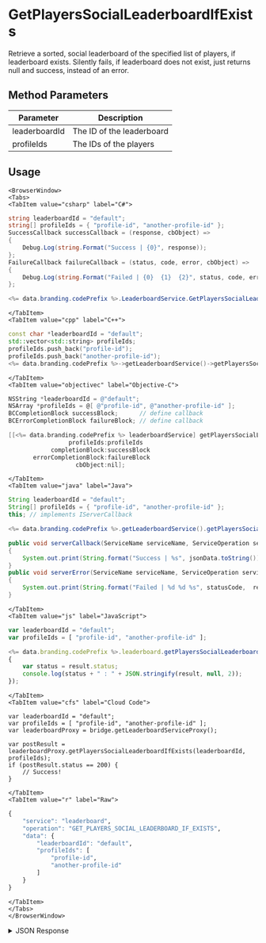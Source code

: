 # GetPlayersSocialLeaderboardIfExists

Retrieve a sorted, social leaderboard of the specified list of players, if leaderboard exists. Silently fails, if leaderboard does not exist, just returns null and success, instead of an error.

<PartialServop service_name="leaderboard" operation_name="GET_PLAYERS_SOCIAL_LEADERBOARD_IF_EXISTS" />

## Method Parameters

| Parameter     | Description               |
| ------------- | ------------------------- |
| leaderboardId | The ID of the leaderboard |
| profileIds    | The IDs of the players    |

## Usage

```mdx-code-block
<BrowserWindow>
<Tabs>
<TabItem value="csharp" label="C#">
```

```csharp
string leaderboardId = "default";
string[] profileIds = { "profile-id", "another-profile-id" };
SuccessCallback successCallback = (response, cbObject) =>
{
    Debug.Log(string.Format("Success | {0}", response));
};
FailureCallback failureCallback = (status, code, error, cbObject) =>
{
    Debug.Log(string.Format("Failed | {0}  {1}  {2}", status, code, error));
};

<%= data.branding.codePrefix %>.LeaderboardService.GetPlayersSocialLeaderboardIfExists(leaderboardId, profileIds, successCallback, failureCallback);
```

```mdx-code-block
</TabItem>
<TabItem value="cpp" label="C++">
```

```cpp
const char *leaderboardId = "default";
std::vector<std::string> profileIds;
profileIds.push_back("profile-id");
profileIds.push_back("another-profile-id");
<%= data.branding.codePrefix %>->getLeaderboardService()->getPlayersSocialLeaderboardIfExists(leaderboardId, profileIds, this);
```

```mdx-code-block
</TabItem>
<TabItem value="objectivec" label="Objective-C">
```

```objectivec
NSString *leaderboardId = @"default";
NSArray *profileIds = @[ @"profile-id", @"another-profile-id" ];
BCCompletionBlock successBlock;      // define callback
BCErrorCompletionBlock failureBlock; // define callback

[[<%= data.branding.codePrefix %> leaderboardService] getPlayersSocialLeaderboardIfExists:leaderboardId
                 profileIds:profileIds
            completionBlock:successBlock
       errorCompletionBlock:failureBlock
                   cbObject:nil];
```

```mdx-code-block
</TabItem>
<TabItem value="java" label="Java">
```

```java
String leaderboardId = "default";
String[] profileIds = { "profile-id", "another-profile-id" };
this; // implements IServerCallback

<%= data.branding.codePrefix %>.getLeaderboardService().getPlayersSocialLeaderboardIfExists(leaderboardId, profileIds, this);

public void serverCallback(ServiceName serviceName, ServiceOperation serviceOperation, JSONObject jsonData)
{
    System.out.print(String.format("Success | %s", jsonData.toString()));
}
public void serverError(ServiceName serviceName, ServiceOperation serviceOperation, int statusCode, int reasonCode, String jsonError)
{
    System.out.print(String.format("Failed | %d %d %s", statusCode,  reasonCode, jsonError.toString()));
}
```

```mdx-code-block
</TabItem>
<TabItem value="js" label="JavaScript">
```

```javascript
var leaderboardId = "default";
var profileIds = [ "profile-id", "another-profile-id" ];

<%= data.branding.codePrefix %>.leaderboard.getPlayersSocialLeaderboardIfExists(leaderboardId, profileIds, result =>
{
	var status = result.status;
	console.log(status + " : " + JSON.stringify(result, null, 2));
});
```

```mdx-code-block
</TabItem>
<TabItem value="cfs" label="Cloud Code">
```

```cfscript
var leaderboardId = "default";
var profileIds = [ "profile-id", "another-profile-id" ];
var leaderboardProxy = bridge.getLeaderboardServiceProxy();

var postResult = leaderboardProxy.getPlayersSocialLeaderboardIfExists(leaderboardId, profileIds);
if (postResult.status == 200) {
    // Success!
}
```

```mdx-code-block
</TabItem>
<TabItem value="r" label="Raw">
```

```r
{
	"service": "leaderboard",
	"operation": "GET_PLAYERS_SOCIAL_LEADERBOARD_IF_EXISTS",
	"data": {
		"leaderboardId": "default",
		"profileIds": [
			"profile-id",
			"another-profile-id"
		]
	}
}
```

```mdx-code-block
</TabItem>
</Tabs>
</BrowserWindow>
```

<details>
<summary>JSON Response</summary>

```json
{
    "status": 200,
    "data": {
        "leaderboardId": "general",
        "timeBeforeReset": 3358262,
        "leaderboard": [
            {
                "updatedAt": 1462825797845,
                "pictureUrl": null,
                "playerName": "Peter",
                "playerId": "ee8cad26-16f2-4ef8-9045-3aab84ce6362",
                "createdAt": 1462825797845,
                "data": {
                    "nickname": "pete"
                },
                "score": 100,
                "summaryFriendData": null
            },
            {
                "updatedAt": 1462825730011,
                "pictureUrl": null,
                "playerName": "Billy",
                "playerId": "295c510f-507f-4bcf-80e1-ebc73708ec3c",
                "createdAt": 1462825730011,
                "data": {
                    "nickname": "bill"
                },
                "score": 10,
                "summaryFriendData": null
            }
        ],
        "server_time": 1462825845567
    }
}
```

</details>
